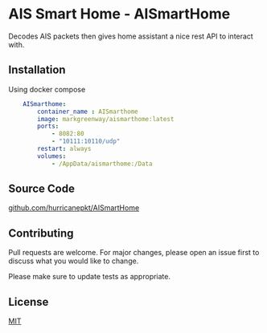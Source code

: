 # AIS Smart Home - AISmartHome

Decodes AIS packets then gives home assistant a nice rest API to interact with.

## Installation

Using docker compose 

```docker-compose.yml
    AISmarthome:
        container_name : AISmarthome
        image: markgreenway/aismarthome:latest
        ports:
            - 8082:80
            - "10111:10110/udp"
        restart: always
        volumes:
            - /AppData/aismarthome:/Data
```
## Source Code

[github.com/hurricanepkt/AISmartHome](https://github.com/hurricanepkt/AISmartHome)

## Contributing

Pull requests are welcome. For major changes, please open an issue first
to discuss what you would like to change.

Please make sure to update tests as appropriate.

## License

[MIT](https://github.com/hurricanepkt/AISmartHome/blob/master/LICENSE)